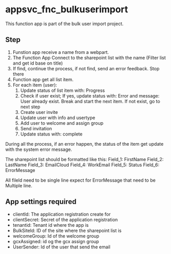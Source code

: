 # appsvc_fnc_bulkuserimport

This function app is part of the bulk user import project.

## Step

1. Funstion app receive a name from a webpart.
2. The Function App Connect to the sharepoint list with the name (Filter list and get id base on title)
3. If find, continue the process, if not find, send an error feedback. Stop there
4. Function app get all list item. 
5. For each item (user):
   1. Update status of list item with: Progress
   2. Check if user exist; If yes, update status with: Error and message: User already exist. Break and start the next item. If not exist, go to next step
   3. Create user invite
   4. Update user with info and usertype
   5. Add user to welcome and assign group
   6. Send invitation
   7. Update status with: complete

During all the process, if an error happen, the status of the item get update with the system error message.

The sharepoint list should be formatted like this:
Field_1: FirstName
Field_2: LastName
Field_3: EmailCloud
Field_4: WorkEmail
Field_5: Status
Field_6: ErrorMessage

All fileld need to be single line expect for ErrorMessage that need to be Multiple line.

## App settings required

* clientId: The application registration create for
* clientSecret: Secret of the application registration
* tenantid: Tenant id where the app is
* BulkSiteId: ID of the site where the sharepoint list is
* welcomeGroup: Id of the welcome group
* gcxAssigned: id og the gcx assign group
* UserSender: Id of the user that send the email
